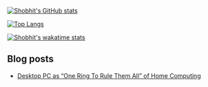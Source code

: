 [![Shobhit's GitHub stats](https://github-readme-stats.vercel.app/api?username=shobhitshri&count_private=true&show_icons=true&theme=dracula)](https://github.com/anuraghazra/github-readme-stats)

[![Top Langs](https://github-readme-stats.vercel.app/api/top-langs/?username=shobhitshri&count_private=true&layout=compact)](https://github.com/anuraghazra/github-readme-stats)

[![Shobhit's wakatime stats](https://github-readme-stats.vercel.app/api/wakatime?username=shobhitshri&layout=compact)](https://github.com/anuraghazra/github-readme-stats)

## Blog posts
<!-- BLOG-POST-LIST:START -->
- [Desktop PC as “One Ring To Rule Them All” of Home Computing](https://medium.com/geekculture/desktop-pc-as-one-ring-to-rule-them-all-of-home-computing-8d22972292f8?source=rss-a95233ff5106------2)
<!-- BLOG-POST-LIST:END -->

<!--
**shobhitshri/shobhitshri** is a ✨ _special_ ✨ repository because its `README.md` (this file) appears on your GitHub profile.

Here are some ideas to get you started:

- 🔭 I’m currently working on ...
- 🌱 I’m currently learning ...
- 👯 I’m looking to collaborate on ...
- 🤔 I’m looking for help with ...
- 💬 Ask me about ...
- 📫 How to reach me: ...
- 😄 Pronouns: ...
- ⚡ Fun fact: ...
-->
